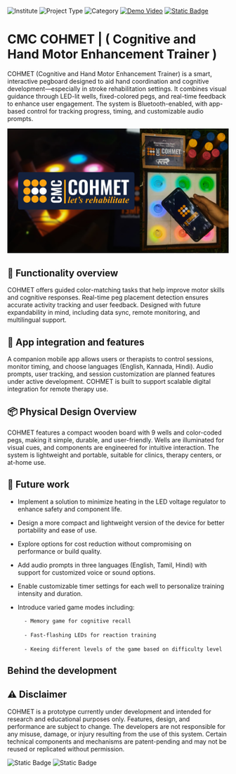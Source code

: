 
![Institute](https://img.shields.io/badge/Institute-CMC%20Vellore-2a9d8f?style=flat-square) ![Project Type](https://img.shields.io/badge/Project%20Type-Rehabilitation%20Device-f77f00?style=flat-square) ![Category](https://img.shields.io/badge/Category-Biomedical%20Product-4361ee?style=flat-square) [![Demo Video](https://img.shields.io/badge/Demo-Youtube-a53860?style=flat-square)](https://youtu.be/8x4jnvdGgfg?si=aJdlGi542GCe0jYr) [![Static Badge](https://img.shields.io/badge/Website-Visit-758bfd?style=flat-square)](https://cohmet-cmc.netlify.app/)

# **CMC COHMET** | ( Cognitive and Hand Motor Enhancement Trainer ) 

COHMET (Cognitive and Hand Motor Enhancement Trainer) is a smart, interactive pegboard designed to aid hand coordination and cognitive development—especially in stroke rehabilitation settings. It combines visual guidance through LED-lit wells, fixed-colored pegs, and real-time feedback to enhance user engagement. The system is Bluetooth-enabled, with app-based control for tracking progress, timing, and customizable audio prompts.

![Hero Image](https://github.com/Surakshajain06/COHMET_PVT/blob/main/COHMET%20DOCUMENTATION/PICS/COHMET-Thumbnail.jpg?raw=true)

## 🎯 Functionality overview
COHMET offers guided color-matching tasks that help improve motor skills and cognitive responses.
Real-time peg placement detection ensures accurate activity tracking and user feedback.
Designed with future expandability in mind, including data sync, remote monitoring, and multilingual support.


## 📱 App integration and features
A companion mobile app allows users or therapists to control sessions, monitor timing, and choose languages (English, Kannada, Hindi).
Audio prompts, user tracking, and session customization are planned features under active development.
COHMET is built to support scalable digital integration for remote therapy use.
## 📦 Physical Design Overview
COHMET features a compact wooden board with 9 wells and color-coded pegs, making it simple, durable, and user-friendly.
Wells are illuminated for visual cues, and components are engineered for intuitive interaction.
The system is lightweight and portable, suitable for clinics, therapy centers, or at-home use.
## 🔧 Future work
 
* Implement a solution to minimize heating in the LED voltage regulator to enhance safety and component life.

* Design a more compact and lightweight version of the device for better portability and ease of use.

* Explore options for cost reduction without compromising on performance or build quality.

* Add audio prompts in three languages (English, Tamil, Hindi) with support for customized voice or sound options.

* Enable customizable timer settings for each well to personalize training intensity and duration.

* Introduce varied game modes including:

        - Memory game for cognitive recall

        - Fast-flashing LEDs for reaction training

        - Keeing different levels of the game based on difficulty level 
## Behind the development

## ⚠️ Disclaimer
COHMET is a prototype currently under development and intended for research and educational purposes only. Features, design, and performance are subject to change. The developers are not responsible for any misuse, damage, or injury resulting from the use of this system. Certain technical components and mechanisms are patent-pending and may not be reused or replicated without permission.


![Static Badge](https://img.shields.io/badge/Made%20With%20Love%20By-SHREENANDAN%20SAHU,%20KS%20SURAKSHA%20JAIN%20&%20DR.%20CASSANDRA%20SOLOMONS-eb5e28?style=flat-square) ![Static Badge](https://img.shields.io/badge/Designed%20Developed%20&%20Made%20In-Dept%20of%20BIOENGINEERING%20CMC%20Vellore,%20INDIA-a53860?style=flat-square) 
